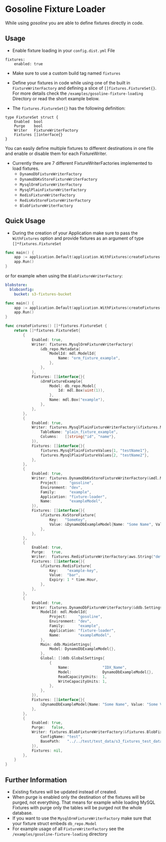 # Gosoline Fixture Loader
While using *gosoline* you are able to define fixtures directly in code. 
 
## Usage
* Enable fixture loading in your `config.dist.yml` File
```
fixtures:
    enabled: true
```
* Make sure to use a custom build tag named `fixtures`

* Define your fixtures in code while using one of the built in `FixtureWriterFactory` and defining a slice of `[]fixtures.FixtureSet{}`.
For more details check the `/examples/gosoline-fixture-loading` Directory or read the short example below. 

* The `fixtures.FixtureSet{}` has the following definition:
```
type FixtureSet struct {
	Enabled  bool
	Purge    bool
	Writer   FixtureWriterFactory
	Fixtures []interface{}
}
```
You can easily define multiple fixtures to different destinations in one file and enable or disable them for each FixtureWriter.

* Currently there are 7 different FixtureWriterFactories implemented to load fixtures. 
    * `DynamoDbFixtureWriterFactory`
    * `DynamoDbKvStoreFixtureWriterFactory` 
    * `MysqlOrmFixtureWriterFactory` 
    * `MysqlPlainFixtureWriterFactory`
    * `RedisFixtureWriterFactory`
    * `RedisKvStoreFixtureWriterFactory` 
    * `BlobFixtureWriterFactory` 

## Quick Usage
* During the creation of your Application make sure to pass the `WithFixtures` option and provide fixtures as an argument of type `[]*fixtures.FixtureSet`

[embedmd]:# (../../examples/fixtures/main.go /func main/ /}/)
```go
func main() {
	app := application.Default(application.WithFixtures(createFixtures()))
	app.Run()
}
```

or for example when using the `BlobFixtureWriterFactory`:

```yaml
blobstore:
  blobconfig:
    bucket: s3-fixtures-bucket
```

[embedmd]:# (../../examples/fixtures/main.go /func main/ $)
```go
func main() {
	app := application.Default(application.WithFixtures(createFixtures()))
	app.Run()
}

func createFixtures() []*fixtures.FixtureSet {
	return []*fixtures.FixtureSet{
		{
			Enabled: true,
			Writer: fixtures.MysqlOrmFixtureWriterFactory(
				&db_repo.Metadata{
					ModelId: mdl.ModelId{
						Name: "orm_fixture_example",
					},
				},
			),
			Fixtures: []interface{}{
				&OrmFixtureExample{
					Model: db_repo.Model{
						Id: mdl.Box(uint(1)),
					},
					Name: mdl.Box("example"),
				},
			},
		},
		{
			Enabled: true,
			Writer: fixtures.MysqlPlainFixtureWriterFactory(&fixtures.MysqlPlainMetaData{
				TableName: "plain_fixture_example",
				Columns:   []string{"id", "name"},
			}),
			Fixtures: []interface{}{
				fixtures.MysqlPlainFixtureValues{1, "testName1"},
				fixtures.MysqlPlainFixtureValues{2, "testName2"},
			},
		},
		{
			Enabled: true,
			Writer: fixtures.DynamoDbKvStoreFixtureWriterFactory(&mdl.ModelId{
				Project:     "gosoline",
				Environment: "dev",
				Family:      "example",
				Application: "fixture-loader",
				Name:        "exampleModel",
			}),
			Fixtures: []interface{}{
				&fixtures.KvStoreFixture{
					Key:   "SomeKey",
					Value: &DynamoDbExampleModel{Name: "Some Name", Value: "Some Value"},
				},
			},
		},
		{
			Enabled: true,
			Purge:   true,
			Writer:  fixtures.RedisFixtureWriterFactory(aws.String("default"), aws.String(fixtures.RedisOpSet)),
			Fixtures: []interface{}{
				&fixtures.RedisFixture{
					Key:    "example-key",
					Value:  "bar",
					Expiry: 1 * time.Hour,
				},
			},
		},
		{
			Enabled: true,
			Writer: fixtures.DynamoDbFixtureWriterFactory(&ddb.Settings{
				ModelId: mdl.ModelId{
					Project:     "gosoline",
					Environment: "dev",
					Family:      "example",
					Application: "fixture-loader",
					Name:        "exampleModel",
				},
				Main: ddb.MainSettings{
					Model: DynamoDbExampleModel{},
				},
				Global: []ddb.GlobalSettings{
					{
						Name:               "IDX_Name",
						Model:              DynamoDbExampleModel{},
						ReadCapacityUnits:  1,
						WriteCapacityUnits: 1,
					},
				},
			}),
			Fixtures: []interface{}{
				&DynamoDbExampleModel{Name: "Some Name", Value: "Some Value"},
			},
		},
		{
			Enabled: true,
			Purge:   false,
			Writer: fixtures.BlobFixtureWriterFactory(&fixtures.BlobFixturesSettings{
				ConfigName: "test",
				BasePath:   "../../test/test_data/s3_fixtures_test_data",
			}),
			Fixtures: nil,
		},
	}
}
```

## Further Information
* Existing fixtures will be updated instead of created.
* When purge is enabled only the destination of the fixtures will be purged, not everything. That means for example while loading MySQL Fixtures with purge only the tables will be purged not the whole database.  
* If you want to use the `MysqlOrmFixtureWriterFactory` make sure that your fixture struct embeds `db_repo.Model`   
* For example usage of all `FixtureWriterFactory` see the `/examples/gosoline-fixture-loading` directory
